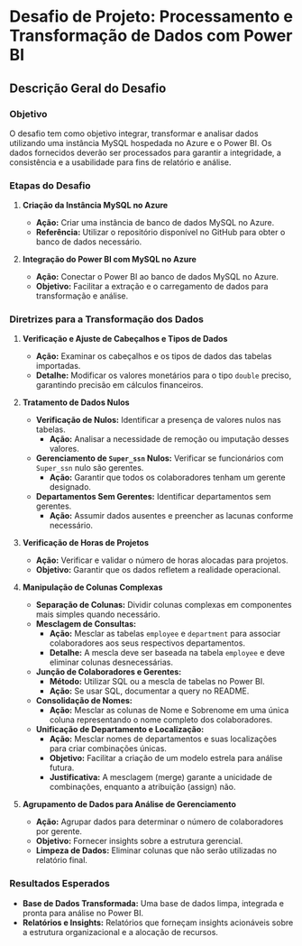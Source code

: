 # Desafio de Projeto: Processamento e Transformação de Dados com Power BI

## Descrição Geral do Desafio

### Objetivo
O desafio tem como objetivo integrar, transformar e analisar dados utilizando uma instância MySQL hospedada no Azure e o Power BI. Os dados fornecidos deverão ser processados para garantir a integridade, a consistência e a usabilidade para fins de relatório e análise.

### Etapas do Desafio

1. **Criação da Instância MySQL no Azure**
   - **Ação:** Criar uma instância de banco de dados MySQL no Azure.
   - **Referência:** Utilizar o repositório disponível no GitHub para obter o banco de dados necessário.

2. **Integração do Power BI com MySQL no Azure**
   - **Ação:** Conectar o Power BI ao banco de dados MySQL no Azure.
   - **Objetivo:** Facilitar a extração e o carregamento de dados para transformação e análise.

### Diretrizes para a Transformação dos Dados

1. **Verificação e Ajuste de Cabeçalhos e Tipos de Dados**
   - **Ação:** Examinar os cabeçalhos e os tipos de dados das tabelas importadas.
   - **Detalhe:** Modificar os valores monetários para o tipo `double` preciso, garantindo precisão em cálculos financeiros.

2. **Tratamento de Dados Nulos**
   - **Verificação de Nulos:** Identificar a presença de valores nulos nas tabelas.
     - **Ação:** Analisar a necessidade de remoção ou imputação desses valores.
   - **Gerenciamento de `Super_ssn` Nulos:** Verificar se funcionários com `Super_ssn` nulo são gerentes.
     - **Ação:** Garantir que todos os colaboradores tenham um gerente designado.
   - **Departamentos Sem Gerentes:** Identificar departamentos sem gerentes.
     - **Ação:** Assumir dados ausentes e preencher as lacunas conforme necessário.

3. **Verificação de Horas de Projetos**
   - **Ação:** Verificar e validar o número de horas alocadas para projetos.
   - **Objetivo:** Garantir que os dados refletem a realidade operacional.

4. **Manipulação de Colunas Complexas**
   - **Separação de Colunas:** Dividir colunas complexas em componentes mais simples quando necessário.
   - **Mesclagem de Consultas:**
     - **Ação:** Mesclar as tabelas `employee` e `department` para associar colaboradores aos seus respectivos departamentos.
     - **Detalhe:** A mescla deve ser baseada na tabela `employee` e deve eliminar colunas desnecessárias.
   - **Junção de Colaboradores e Gerentes:**
     - **Método:** Utilizar SQL ou a mescla de tabelas no Power BI.
     - **Ação:** Se usar SQL, documentar a query no README.
   - **Consolidação de Nomes:**
     - **Ação:** Mesclar as colunas de Nome e Sobrenome em uma única coluna representando o nome completo dos colaboradores.
   - **Unificação de Departamento e Localização:**
     - **Ação:** Mesclar nomes de departamentos e suas localizações para criar combinações únicas.
     - **Objetivo:** Facilitar a criação de um modelo estrela para análise futura.
     - **Justificativa:** A mesclagem (merge) garante a unicidade de combinações, enquanto a atribuição (assign) não.

5. **Agrupamento de Dados para Análise de Gerenciamento**
   - **Ação:** Agrupar dados para determinar o número de colaboradores por gerente.
   - **Objetivo:** Fornecer insights sobre a estrutura gerencial.
   - **Limpeza de Dados:** Eliminar colunas que não serão utilizadas no relatório final.

### Resultados Esperados

- **Base de Dados Transformada:** Uma base de dados limpa, integrada e pronta para análise no Power BI.
- **Relatórios e Insights:** Relatórios que forneçam insights acionáveis sobre a estrutura organizacional e a alocação de recursos.
